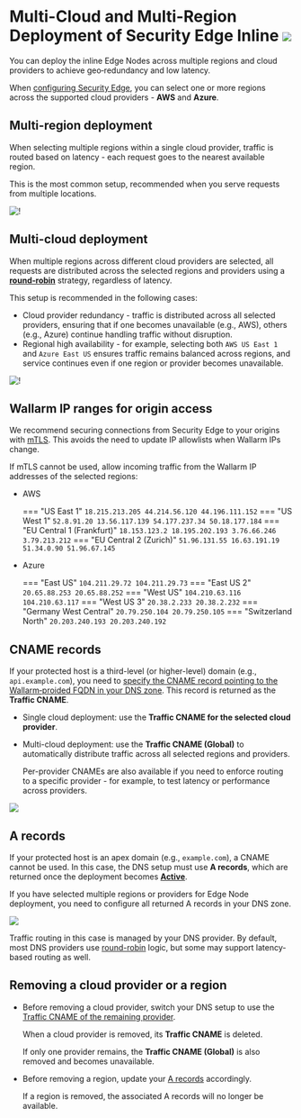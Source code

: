 # Multi-Cloud and Multi-Region Deployment of Security Edge Inline <a href="../../../../about-wallarm/subscription-plans/#security-edge-paid-plan"><img src="../../../../images/security-edge-tag.svg" style="border: none;"></a>

You can deploy the inline Edge Nodes across multiple regions and cloud providers to achieve geo‑redundancy and low latency.

When [configuring Security Edge](deployment.md), you can select one or more regions across the supported cloud providers - **AWS** and **Azure**.

## Multi-region deployment

When selecting multiple regions within a single cloud provider, traffic is routed based on latency - each request goes to the nearest available region.

This is the most common setup, recommended when you serve requests from multiple locations.

![!](../../../images/waf-installation/security-edge/inline/multi-region-edge-nodes.png)

## Multi-cloud deployment

When multiple regions across different cloud providers are selected, all requests are distributed across the selected regions and providers using a **[round‑robin](https://en.wikipedia.org/wiki/Round-robin_DNS)** strategy, regardless of latency.

This setup is recommended in the following cases:

* Cloud provider redundancy - traffic is distributed across all selected providers, ensuring that if one becomes unavailable (e.g., AWS), others (e.g., Azure) continue handling traffic without disruption.
* Regional high availability - for example, selecting both `AWS US East 1` and `Azure East US` ensures traffic remains balanced across regions, and service continues even if one region or provider becomes unavailable.

![!](../../../images/waf-installation/security-edge/inline/multi-cloud-edge-nodes.png)

## Wallarm IP ranges for origin access

We recommend securing connections from Security Edge to your origins with [mTLS](mtls.md). This avoids the need to update IP allowlists when Wallarm IPs change.

If mTLS cannot be used, allow incoming traffic from the Wallarm IP addresses of the selected regions:

* AWS

    === "US East 1"
        ```
        18.215.213.205
        44.214.56.120
        44.196.111.152
        ```
    === "US West 1"
        ```
        52.8.91.20
        13.56.117.139
        54.177.237.34
        50.18.177.184
        ```
    === "EU Central 1 (Frankfurt)"
        ```
        18.153.123.2
        18.195.202.193
        3.76.66.246
        3.79.213.212
        ```
    === "EU Central 2 (Zurich)"
        ```
        51.96.131.55
        16.63.191.19
        51.34.0.90
        51.96.67.145
        ```

* Azure

    === "East US"
        ```
        104.211.29.72
        104.211.29.73
        ```
    === "East US 2"
        ```
        20.65.88.253
        20.65.88.252
        ```
    === "West US"
        ```
        104.210.63.116
        104.210.63.117
        ```
    === "West US 3"
        ```
        20.38.2.233
        20.38.2.232
        ```
    === "Germany West Central"
        ```
        20.79.250.104
        20.79.250.105
        ```
    === "Switzerland North"
        ```
        20.203.240.193
        20.203.240.192
        ```

## CNAME records

If your protected host is a third-level (or higher-level) domain (e.g., `api.example.com`), you need to [specify the CNAME record pointing to the Wallarm‑proided FQDN in your DNS zone](deployment.md#6-routing-traffic-to-the-edge-node). This record is returned as the **Traffic CNAME**.

* Single cloud deployment: use the **Traffic CNAME for the selected cloud provider**.
* Multi-cloud deployment: use the **Traffic CNAME (Global)** to automatically distribute traffic across all selected regions and providers.

    Per-provider CNAMEs are also available if you need to enforce routing to a specific provider - for example, to test latency or performance across providers.

![](../../../images/waf-installation/security-edge/inline/traffic-cname.png)

## A records

If your protected host is an apex domain (e.g., `example.com`), a CNAME cannot be used. In this case, the DNS setup must use **A records**, which are returned once the deployment becomes [**Active**](upgrade-and-management.md#statuses).

If you have selected multiple regions or providers for Edge Node deployment, you need to configure all returned A records in your DNS zone.

![](../../../images/waf-installation/security-edge/inline/a-records.png)

Traffic routing in this case is managed by your DNS provider. By default, most DNS providers use [round-robin](https://en.wikipedia.org/wiki/Round-robin_DNS) logic, but some may support latency-based routing as well.

## Removing a cloud provider or a region

* Before removing a cloud provider, switch your DNS setup to use the [Traffic CNAME of the remaining provider](#cname-records).

    When a cloud provider is removed, its **Traffic CNAME** is deleted.
    
    If only one provider remains, the **Traffic CNAME (Global)** is also removed and becomes unavailable.
* Before removing a region, update your [A records](#a-records) accordingly.

    If a region is removed, the associated A records will no longer be available.
